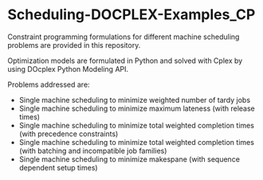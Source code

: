 # Scheduling-DOCPLEX-Examples_CP

Constraint programming formulations for different machine scheduling problems are provided in this repository. 

Optimization models are formulated in Python and solved with Cplex by using DOcplex Python Modeling API.

Problems addressed are: 
- Single machine scheduling to minimize weighted number of tardy jobs 
- Single machine scheduling to minimize maximum lateness (with release times)
- Single machine scheduling to minimize total weighted completion times (with precedence constraints)
- Single machine scheduling to minimize total weighted completion times (with batching and incompatible job families)
- Single machine scheduling to minimize makespane (with sequence dependent setup times) 
